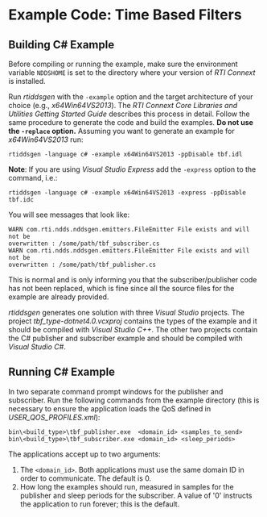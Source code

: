 # Example Code: Time Based Filters

## Building C# Example
Before compiling or running the example, make sure the environment variable
`NDDSHOME` is set to the directory where your version of *RTI Connext* is
installed.

Run *rtiddsgen* with the `-example` option and the target architecture of your
choice (e.g., *x64Win64VS2013*). The *RTI Connext Core Libraries and Utilities
Getting Started Guide* describes this process in detail. Follow the same
procedure to generate the code and build the examples. **Do not use the
`-replace` option.** Assuming you want to generate an example for
*x64Win64VS2013* run:
```
rtiddsgen -language c# -example x64Win64VS2013 -ppDisable tbf.idl
```

**Note**: If you are using *Visual Studio Express* add the `-express` option to
the command, i.e.:
```
rtiddsgen -language c# -example x64Win64VS2013 -express -ppDisable tbf.idc
```

You will see messages that look like:
```
WARN com.rti.ndds.nddsgen.emitters.FileEmitter File exists and will not be
overwritten : /some/path/tbf_subscriber.cs
WARN com.rti.ndds.nddsgen.emitters.FileEmitter File exists and will not be
overwritten : /some/path/tbf_publisher.cs
```

This is normal and is only informing you that the subscriber/publisher code has
not been replaced, which is fine since all the source files for the example are
already provided.

*rtiddsgen* generates one solution with three *Visual Studio* projects.
The project *tbf_type-dotnet4.0.vcxproj* contains the types of the
example and it should be compiled with *Visual Studio C++*. The other two
projects contain the C# publisher and subscriber example and should be compiled
with *Visual Studio C#*.

## Running C# Example
In two separate command prompt windows for the publisher and subscriber. Run
the following commands from the example directory (this is necessary to ensure
the application loads the QoS defined in *USER_QOS_PROFILES.xml*):

```
bin\<build_type>\tbf_publisher.exe  <domain_id> <samples_to_send>
bin\<build_type>\tbf_subscriber.exe <domain_id> <sleep_periods>
```

The applications accept up to two arguments:

1. The `<domain_id>`. Both applications must use the same domain ID in order to
communicate. The default is 0.
2. How long the examples should run, measured in samples for the publisher
and sleep periods for the subscriber. A value of '0' instructs the
application to run forever; this is the default.